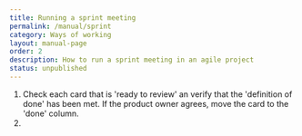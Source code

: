 ```yaml
---
title: Running a sprint meeting
permalink: /manual/sprint
category: Ways of working
layout: manual-page
order: 2
description: How to run a sprint meeting in an agile project
status: unpublished
---
```



1. Check each card that is 'ready to review' an verify that the 'definition of done' has been met. If the product owner agrees, move the card to the 'done' column.
2. 

